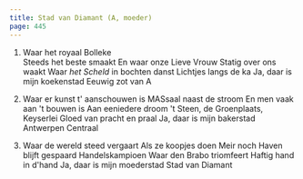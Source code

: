 ```yaml
---
title: Stad van Diamant (A, moeder)
page: 445
---  
```


1.  Waar het royaal Bolleke\
Steeds het beste smaakt
En waar onze Lieve Vrouw
Statig over ons waakt
Waar _het Scheld_ in bochten danst
Lichtjes langs de ka
Ja, daar is mijn koekenstad
Eeuwig zot van A


2. Waar er kunst t' aanschouwen is
MASsaal naast de stroom
En men vaak aan 't bouwen is
Aan eeniedere droom
't Steen, de Groenplaats, Keyserlei
Gloed van pracht en praal
Ja, daar is mijn bakerstad
Antwerpen Centraal


3. Waar de wereld steed vergaart
Als ze koopjes doen
Meir noch Haven blijft gespaard
Handelskampioen
Waar den Brabo triomfeert
Haftig hand in d'hand
Ja, daar is mijn moederstad
Stad van Diamant